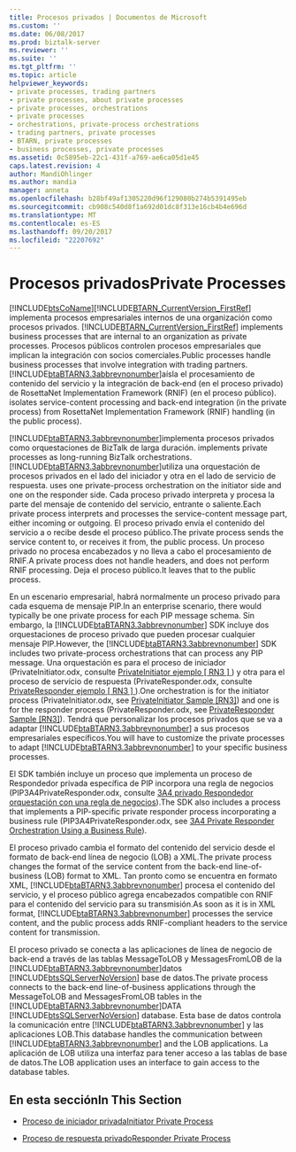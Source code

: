 ```yaml
---
title: Procesos privados | Documentos de Microsoft
ms.custom: ''
ms.date: 06/08/2017
ms.prod: biztalk-server
ms.reviewer: ''
ms.suite: ''
ms.tgt_pltfrm: ''
ms.topic: article
helpviewer_keywords:
- private processes, trading partners
- private processes, about private processes
- private processes, orchestrations
- private processes
- orchestrations, private-process orchestrations
- trading partners, private processes
- BTARN, private processes
- business processes, private processes
ms.assetid: 0c5895eb-22c1-431f-a769-ae6ca05d1e45
caps.latest.revision: 4
author: MandiOhlinger
ms.author: mandia
manager: anneta
ms.openlocfilehash: b28bf49af1305220d96f129080b274b5391495eb
ms.sourcegitcommit: cb908c540d8f1a692d01dc8f313e16cb4b4e696d
ms.translationtype: MT
ms.contentlocale: es-ES
ms.lasthandoff: 09/20/2017
ms.locfileid: "22207692"
---
```

# <a name="private-processes"></a><span data-ttu-id="996af-102">Procesos privados</span><span class="sxs-lookup"><span data-stu-id="996af-102">Private Processes</span></span>
[!INCLUDE[btsCoName](../../includes/btsconame-md.md)]<span data-ttu-id="996af-103">[!INCLUDE[BTARN_CurrentVersion_FirstRef](../../includes/btarn-currentversion-firstref-md.md)] implementa procesos empresariales internos de una organización como procesos privados.</span><span class="sxs-lookup"><span data-stu-id="996af-103"> [!INCLUDE[BTARN_CurrentVersion_FirstRef](../../includes/btarn-currentversion-firstref-md.md)] implements business processes that are internal to an organization as private processes.</span></span> <span data-ttu-id="996af-104">Procesos públicos controlen procesos empresariales que implican la integración con socios comerciales.</span><span class="sxs-lookup"><span data-stu-id="996af-104">Public processes handle business processes that involve integration with trading partners.</span></span> [!INCLUDE[btaBTARN3.3abbrevnonumber](../../includes/btabtarn3-3abbrevnonumber-md.md)]<span data-ttu-id="996af-105">aísla el procesamiento de contenido del servicio y la integración de back-end (en el proceso privado) de RosettaNet Implementation Framework (RNIF) (en el proceso público).</span><span class="sxs-lookup"><span data-stu-id="996af-105"> isolates service-content processing and back-end integration (in the private process) from RosettaNet Implementation Framework (RNIF) handling (in the public process).</span></span>  
  
 [!INCLUDE[btaBTARN3.3abbrevnonumber](../../includes/btabtarn3-3abbrevnonumber-md.md)]<span data-ttu-id="996af-106">implementa procesos privados como orquestaciones de BizTalk de larga duración.</span><span class="sxs-lookup"><span data-stu-id="996af-106"> implements private processes as long-running BizTalk orchestrations.</span></span> [!INCLUDE[btaBTARN3.3abbrevnonumber](../../includes/btabtarn3-3abbrevnonumber-md.md)]<span data-ttu-id="996af-107">utiliza una orquestación de procesos privados en el lado del iniciador y otra en el lado de servicio de respuesta.</span><span class="sxs-lookup"><span data-stu-id="996af-107"> uses one private-process orchestration on the initiator side and one on the responder side.</span></span> <span data-ttu-id="996af-108">Cada proceso privado interpreta y procesa la parte del mensaje de contenido del servicio, entrante o saliente.</span><span class="sxs-lookup"><span data-stu-id="996af-108">Each private process interprets and processes the service-content message part, either incoming or outgoing.</span></span> <span data-ttu-id="996af-109">El proceso privado envía el contenido del servicio a o recibe desde el proceso público.</span><span class="sxs-lookup"><span data-stu-id="996af-109">The private process sends the service content to, or receives it from, the public process.</span></span> <span data-ttu-id="996af-110">Un proceso privado no procesa encabezados y no lleva a cabo el procesamiento de RNIF.</span><span class="sxs-lookup"><span data-stu-id="996af-110">A private process does not handle headers, and does not perform RNIF processing.</span></span> <span data-ttu-id="996af-111">Deja el proceso público.</span><span class="sxs-lookup"><span data-stu-id="996af-111">It leaves that to the public process.</span></span>  
  
 <span data-ttu-id="996af-112">En un escenario empresarial, habrá normalmente un proceso privado para cada esquema de mensaje PIP.</span><span class="sxs-lookup"><span data-stu-id="996af-112">In an enterprise scenario, there would typically be one private process for each PIP message schema.</span></span> <span data-ttu-id="996af-113">Sin embargo, la [!INCLUDE[btaBTARN3.3abbrevnonumber](../../includes/btabtarn3-3abbrevnonumber-md.md)] SDK incluye dos orquestaciones de proceso privado que pueden procesar cualquier mensaje PIP.</span><span class="sxs-lookup"><span data-stu-id="996af-113">However, the [!INCLUDE[btaBTARN3.3abbrevnonumber](../../includes/btabtarn3-3abbrevnonumber-md.md)] SDK includes two private-process orchestrations that can process any PIP message.</span></span> <span data-ttu-id="996af-114">Una orquestación es para el proceso de iniciador (PrivateInitiator.odx, consulte [PrivateInitiator ejemplo &#91; RN3 &#93; ](../../adapters-and-accelerators/accelerator-rosettanet/privateinitiator-sample.md)) y otra para el proceso de servicio de respuesta (PrivateResponder.odx, consulte [PrivateResponder ejemplo &#91; RN3 &#93; ](../../adapters-and-accelerators/accelerator-rosettanet/privateresponder-sample.md)).</span><span class="sxs-lookup"><span data-stu-id="996af-114">One orchestration is for the initiator process (PrivateInitiator.odx, see [PrivateInitiator Sample &#91;RN3&#93;](../../adapters-and-accelerators/accelerator-rosettanet/privateinitiator-sample.md)) and one is for the responder process (PrivateResponder.odx, see [PrivateResponder Sample &#91;RN3&#93;](../../adapters-and-accelerators/accelerator-rosettanet/privateresponder-sample.md)).</span></span> <span data-ttu-id="996af-115">Tendrá que personalizar los procesos privados que se va a adaptar [!INCLUDE[btaBTARN3.3abbrevnonumber](../../includes/btabtarn3-3abbrevnonumber-md.md)] a sus procesos empresariales específicos.</span><span class="sxs-lookup"><span data-stu-id="996af-115">You will have to customize the private processes to adapt [!INCLUDE[btaBTARN3.3abbrevnonumber](../../includes/btabtarn3-3abbrevnonumber-md.md)] to your specific business processes.</span></span>  
  
 <span data-ttu-id="996af-116">El SDK también incluye un proceso que implementa un proceso de Respondedor privada específica de PIP incorpora una regla de negocios (PIP3A4PrivateResponder.odx, consulte [3A4 privado Respondedor orquestación con una regla de negocios](../../adapters-and-accelerators/accelerator-rosettanet/3a4-private-responder-orchestration-using-a-business-rule.md)).</span><span class="sxs-lookup"><span data-stu-id="996af-116">The SDK also includes a process that implements a PIP-specific private responder process incorporating a business rule (PIP3A4PrivateResponder.odx, see [3A4 Private Responder Orchestration Using a Business Rule](../../adapters-and-accelerators/accelerator-rosettanet/3a4-private-responder-orchestration-using-a-business-rule.md)).</span></span>  
  
 <span data-ttu-id="996af-117">El proceso privado cambia el formato del contenido del servicio desde el formato de back-end línea de negocio (LOB) a XML.</span><span class="sxs-lookup"><span data-stu-id="996af-117">The private process changes the format of the service content from the back-end line-of-business (LOB) format to XML.</span></span> <span data-ttu-id="996af-118">Tan pronto como se encuentra en formato XML, [!INCLUDE[btaBTARN3.3abbrevnonumber](../../includes/btabtarn3-3abbrevnonumber-md.md)] procesa el contenido del servicio, y el proceso público agrega encabezados compatible con RNIF para el contenido del servicio para su transmisión.</span><span class="sxs-lookup"><span data-stu-id="996af-118">As soon as it is in XML format, [!INCLUDE[btaBTARN3.3abbrevnonumber](../../includes/btabtarn3-3abbrevnonumber-md.md)] processes the service content, and the public process adds RNIF-compliant headers to the service content for transmission.</span></span>  
  
 <span data-ttu-id="996af-119">El proceso privado se conecta a las aplicaciones de línea de negocio de back-end a través de las tablas MessageToLOB y MessagesFromLOB de la [!INCLUDE[btaBTARN3.3abbrevnonumber](../../includes/btabtarn3-3abbrevnonumber-md.md)]datos [!INCLUDE[btsSQLServerNoVersion](../../includes/btssqlservernoversion-md.md)] base de datos.</span><span class="sxs-lookup"><span data-stu-id="996af-119">The private process connects to the back-end line-of-business applications through the MessageToLOB and MessagesFromLOB tables in the [!INCLUDE[btaBTARN3.3abbrevnonumber](../../includes/btabtarn3-3abbrevnonumber-md.md)]DATA [!INCLUDE[btsSQLServerNoVersion](../../includes/btssqlservernoversion-md.md)] database.</span></span> <span data-ttu-id="996af-120">Esta base de datos controla la comunicación entre [!INCLUDE[btaBTARN3.3abbrevnonumber](../../includes/btabtarn3-3abbrevnonumber-md.md)] y las aplicaciones LOB.</span><span class="sxs-lookup"><span data-stu-id="996af-120">This database handles the communication between [!INCLUDE[btaBTARN3.3abbrevnonumber](../../includes/btabtarn3-3abbrevnonumber-md.md)] and the LOB applications.</span></span> <span data-ttu-id="996af-121">La aplicación de LOB utiliza una interfaz para tener acceso a las tablas de base de datos.</span><span class="sxs-lookup"><span data-stu-id="996af-121">The LOB application uses an interface to gain access to the database tables.</span></span>  
  
## <a name="in-this-section"></a><span data-ttu-id="996af-122">En esta sección</span><span class="sxs-lookup"><span data-stu-id="996af-122">In This Section</span></span>  
  
-   [<span data-ttu-id="996af-123">Proceso de iniciador privada</span><span class="sxs-lookup"><span data-stu-id="996af-123">Initiator Private Process</span></span>](../../adapters-and-accelerators/accelerator-rosettanet/initiator-private-process.md)  
  
-   [<span data-ttu-id="996af-124">Proceso de respuesta privado</span><span class="sxs-lookup"><span data-stu-id="996af-124">Responder Private Process</span></span>](../../adapters-and-accelerators/accelerator-rosettanet/responder-private-process.md)